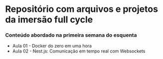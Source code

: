 # Repositório com arquivos e projetos da imersão full cycle

### Conteúdo abordado na primeira semana do esquenta

- Aula 01 - Docker do zero em uma hora
- Aula 02 - Nest.js: Comunicação em tempo real com Websockets

